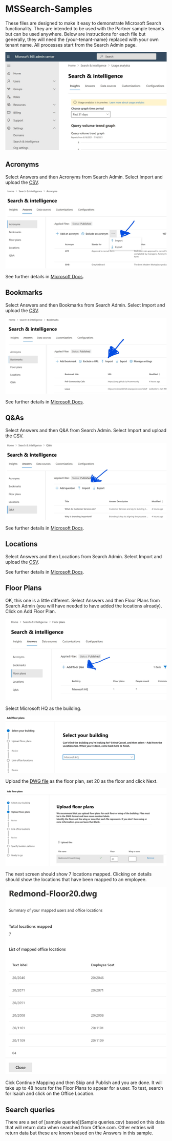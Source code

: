 # MSSearch-Samples

These files are designed to make it easy to demonstrate Microsoft Search functionality. They are intended to be used with the Partner sample tenants but can be used anywhere. Below are instructions for each file but generally, they will need the {your-tenant-name} replaced with your own tenant name. All processes start from the Search Admin page.

![Search Admin Page](images/SearchAdmin.jpg)

## Acronyms

Select Answers and then Acronyms from Search Admin. Select Import and upload the [CSV](MSSearchSample-Acronyms.csv).

![Acronyms import](images/Acronyms.jpg)

See further details in [Microsoft Docs](https://docs.microsoft.com/en-us/microsoftsearch/manage-acronyms).

## Bookmarks

Select Answers and then Bookmarks from Search Admin. Select Import and upload the [CSV](MSSearchSample-Bookmarks.csv).

![Bookmarks import](images/Bookmarks.jpg)

See further details in [Microsoft Docs](https://docs.microsoft.com/en-us/microsoftsearch/manage-bookmarks).

## Q&As

Select Answers and then Q&A from Search Admin. Select Import and upload the [CSV](MSSearchSample-QandAs.csv).

![Q&A import](images/QandA.jpg)

See further details in [Microsoft Docs](https://docs.microsoft.com/en-us/microsoftsearch/manage-qas).

## Locations

Select Answers and then Locations from Search Admin. Select Import and upload the [CSV](MSSearchSample-Locations.csv).

See further details in [Microsoft Docs](https://docs.microsoft.com/en-us/microsoftsearch/manage-locations).

## Floor Plans

OK, this one is a little different. Select Answers and then Floor Plans from Search Admin (you will have needed to have added the locations already). Click on Add Floor Plan.

![Add floor plan](images/FloorPlan-Add.jpg)

Select Microsoft HQ as the building.

![Select Microsoft HQ](images/FloorPlan-SelectBuilding.jpg)

Upload the [DWG file](RedmondFloor20.dwg) as the floor plan, set 20 as the floor and click Next.

![Upload floor plan](images/FloorPlan-Upload.jpg)

The next screen should show 7 locations mapped. Clicking on details should show the locations that have been mapped to an employee.

![Floor plan details](images/FloorPlan-Details.jpg)

Cick Continue Mapping and then Skip and Publish and you are done. It will take up to 48 hours for the Floor Plans to appear for a user. To test, search for Isaiah and click on the Office Location.

## Search queries

There are a set of [sample queries](Sample queries.csv) based on this data that will return data when searched from Office.com. Other entries will return data but these are known based on the Answers in this sample.
